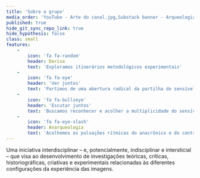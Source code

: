```yaml
---
title: 'Sobre o grupo'
media_order: 'YouTube - Arte do canal.jpg,Substack banner - Arqueologia do sensível [transparente].png'
published: true
hide_git_sync_repo_link: true
hide_hypothesis: false
class: small
features:
    -
        icon: 'fa fa-random'
        header: Deriva
        text: 'Exploramos itinerários metodológicos experimentais'
    -
        icon: 'fa fa-eye'
        header: 'Ver juntos'
        text: 'Partimos de uma abertura radical da partilha do sensível'
    -
        icon: 'fa fa-bullseye'
        header: 'Escutar juntos'
        text: 'Buscamos reconhecer e acolher a multiplicidade do sensível'
    -
        icon: 'fa fa-eye-slash'
        header: Anarqueologia
        text: 'Acolhemos as pulsações rítmicas do anacrônico e do contra-intuitivo'
---
```


Uma iniciativa interdisciplinar – e, potencialmente, indisciplinar e intersticial – que visa ao desenvolvimento de investigações teóricas, críticas, historiográficas, criativas e experimentais relacionadas às diferentes configurações da experiência das imagens.